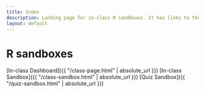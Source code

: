 ```yaml
---
title: Index
description: Landing page for in-class R sandboxes. It has links to the various dashboards and sandboxes you might need.
layout: default
---
```


# R sandboxes
[In-class Dashboard]({{ "/class-page.html" | absolute_url }})
[In-class Sandbox]({{ "/class-sandbox.html" | absolute_url }})
[Quiz Sandbox]({{ "/quiz-sandbox.html" | absolute_url }})